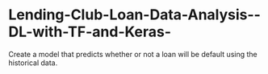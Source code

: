 # Lending-Club-Loan-Data-Analysis--DL-with-TF-and-Keras-
Create a model that predicts whether or not a loan will be default using the historical data.
